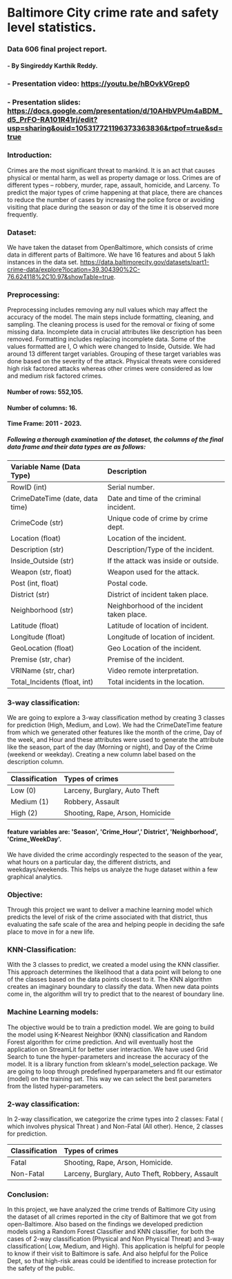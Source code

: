 # Baltimore City crime rate and safety level statistics.
### Data 606 final project report. 
#### - By Singireddy Karthik Reddy. 

### - Presentation video: https://youtu.be/hBOvkVGrep0
### - Presentation slides: https://docs.google.com/presentation/d/10AHbVPUm4aBDM_d5_PrFO-RA101R41rj/edit?usp=sharing&ouid=105317721196373363836&rtpof=true&sd=true

### Introduction: 
Crimes are the most significant threat to mankind. It is an act that causes physical or mental harm, as well as property damage or loss. Crimes are of different types – robbery, murder, rape, assault, homicide, and Larceny. To predict the major types of crime happening at that place, there are chances to reduce the number of cases by increasing the police force or avoiding visiting that place during the season or day of the time it is observed more frequently.

### Dataset: 
We have taken the dataset from OpenBaltimore, which consists of crime data in different parts of Baltimore. We have 16 features and about 5 lakh instances in the data set.
https://data.baltimorecity.gov/datasets/part1-crime-data/explore?location=39.304390%2C-76.624118%2C10.97&showTable=true. 

### Preprocessing: 
Preprocessing includes removing any null values which may affect the accuracy of the model. The main steps include formatting, cleaning, and sampling. The cleaning process is used for the removal or fixing of some missing data. Incomplete data in crucial attributes like description has been removed. Formatting includes replacing incomplete data. Some of the values formatted are I, O which were changed to Inside, Outside. We had around 13 different target variables. Grouping of these target variables was done based on the severity of the attack. Physical threats were considered high risk factored attacks whereas other crimes were considered as low and medium risk factored crimes.

#### Number of rows: 552,105. 

#### Number of columns: 16.

#### Time Frame: 2011 - 2023.

##### Following a thorough examination of the dataset, the columns of the final data frame and their data types are as follows:

| Variable Name (Data Type)          | Description                               |
| :-----------------------------------| :------------------------------------------- | 
| RowID (int)                        | Serial number.                            |
| CrimeDateTime (date, data time)     | Date and time of the criminal incident.   |
| CrimeCode (str)                    | Unique code of crime by crime dept.       |
| Location (float)                   | Location of the incident.                 |
| Description (str)                  | Description/Type of the incident.         | 
| Inside_Outside (str)               | If the attack was inside or outside.      |
| Weapon (str, float)                | Weapon used for the attack.               |
| Post (int, float)                  | Postal code.                              |
| District (str)                     | District of incident taken place.         |
| Neighborhood (str)                 | Neighborhood of the incident taken place. | 
| Latitude (float)                   | Latitude of location of incident.         |
| Longitude (float)                  | Longitude of location of incident.        |
| GeoLocation (float)                | Geo Location of the incident.             |
| Premise (str, char)                | Premise of the incident.                  |
| VRIName (str, char)                | Video remote interpretation.              |
| Total_Incidents (float, int)       | Total incidents in the location.          |

### 3-way classification: 
We are going to explore a 3-way classification method by creating 3 classes for prediction (High, Medium, and Low). We had the CrimeDateTime feature from which we generated other features like the month of the crime, Day of the week, and Hour and these attributes were used to generate the attribute like the season, part of the day (Morning or night), and Day of the Crime (weekend or weekday).
Creating a new column label based on the description column. 

| Classification  | Types of crimes                 |
| :----------------| :--------------------------------- |
| Low (0)         | Larceny, Burglary, Auto Theft   |
| Medium (1)      | Robbery, Assault                |
| High (2)        | Shooting, Rape, Arson, Homicide |

#### feature variables are:  'Season', 'Crime_Hour',' District', 'Neighborhood', 'Crime_WeekDay'. 
We have divided the crime accordingly respected to the season of the year, what hours on a particular day, the different districts, and weekdays/weekends. This helps us analyze the huge dataset within a few graphical analytics. 

### Objective: 
Through this project we want to deliver a machine learning model which predicts the level of risk of the crime associated with that district, thus evaluating the safe scale of the area and helping people in deciding the safe place to move in for a new life.

### KNN-Classification:
With the 3 classes to predict, we created a model using the KNN classifier. This approach determines the likelihood that a data point will belong to one of the classes based on the data points closest to it. The KNN algorithm creates an imaginary boundary to classify the data. When new data points come in, the algorithm will try to predict that to the nearest of boundary line.

### Machine Learning models: 
The objective would be to train a prediction model. We are going to build the model using K-Nearest Neighbor (KNN) classification and Random Forest algorithm for crime prediction. And will eventually host the application on StreamLit for better user interaction.
We have used Grid Search to tune the hyper-parameters and increase the accuracy of the model. It is a library function from sklearn's model_selection package. We are going to loop through predefined hyperparameters and fit our estimator (model) on the training set. This way we can select the best parameters from the listed hyper-parameters.

### 2-way classification: 
In 2-way classification, we categorize the crime types into 2 classes: Fatal ( which involves physical Threat ) and Non-Fatal (All other). Hence, 2 classes for prediction.

| Classification     | Types of crimes                                  |
| :---------------------| :------------------------------------------------ |
| Fatal              | Shooting, Rape, Arson, Homicide.                 |
| Non-Fatal          | Larceny, Burglary, Auto Theft, Robbery, Assault  |

### Conclusion: 
In this project, we have analyzed the crime trends of Baltimore City using the dataset of all crimes reported in the city of Baltimore that we got from open-Baltimore. Also based on the findings we developed prediction models using a Random Forest Classifier and KNN classifier, for both the cases of 2-way classification (Physical and Non Physical Threat) and 3-way classification( Low, Medium, and High). This application is helpful for people to know if their visit to Baltimore is safe. And also helpful for the Police Dept, so that high-risk areas could be identified to increase protection for the safety of the public.




